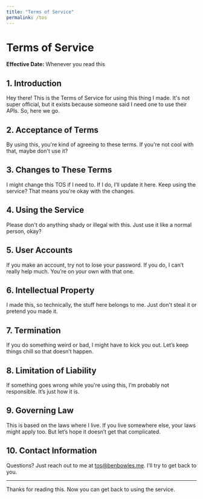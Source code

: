 ```yaml
---
title: "Terms of Service"
permalink: /tos
---
```


# Terms of Service

**Effective Date:** Whenever you read this

## 1. Introduction
Hey there! This is the Terms of Service for using this thing I made. It's not super official, but it exists because someone said I need one to use their APIs. So, here we go.

## 2. Acceptance of Terms
By using this, you're kind of agreeing to these terms. If you're not cool with that, maybe don't use it?

## 3. Changes to These Terms
I might change this TOS if I need to. If I do, I’ll update it here. Keep using the service? That means you're okay with the changes.

## 4. Using the Service
Please don't do anything shady or illegal with this. Just use it like a normal person, okay?

## 5. User Accounts
If you make an account, try not to lose your password. If you do, I can’t really help much. You’re on your own with that one.

## 6. Intellectual Property
I made this, so technically, the stuff here belongs to me. Just don't steal it or pretend you made it.

## 7. Termination
If you do something weird or bad, I might have to kick you out. Let’s keep things chill so that doesn’t happen.

## 8. Limitation of Liability
If something goes wrong while you're using this, I’m probably not responsible. It’s just how it is.

## 9. Governing Law
This is based on the laws where I live. If you live somewhere else, your laws might apply too. But let’s hope it doesn’t get that complicated.

## 10. Contact Information
Questions? Just reach out to me at tos@benbowles.me. I’ll try to get back to you.

---

Thanks for reading this. Now you can get back to using the service.
